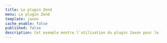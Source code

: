 ```yaml
---
title: Le plugin Zend
menu: Le plugin Zend
template: jaxon
cache_enable: false
published: false
description: Cet exemple montre l'utilisation du plugin Jaxon pour le framework Zend.
---
```

